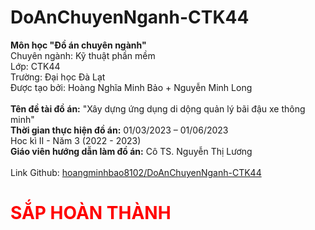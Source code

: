 # DoAnChuyenNganh-CTK44

<strong>Môn học "Đồ án chuyên ngành"</strong><br>
Chuyên ngành: Kỹ thuật phần mềm<br>
Lớp: CTK44<br>
Trường: Đại học Đà Lạt<br>
Được tạo bởi: Hoàng Nghĩa Minh Bảo + Nguyễn Minh Long<br>
<br>
<strong>Tên đề tài đồ án:</strong> "Xây dựng ứng dụng di dộng quản lý bãi đậu xe thông minh"<br>
<strong>Thời gian thực hiện đồ án:</strong> 01/03/2023 – 01/06/2023<br>
Hoc kì II - Năm 3 (2022 - 2023)<br>
<strong>Giáo viên hướng dẫn làm đồ án:</strong> Cô TS. Nguyễn Thị Lương<br>
<br>
Link Github: <a href="https://github.com/hoangminhbao8102/DoAnChuyenNganh-CTK44">hoangminhbao8102/DoAnChuyenNganh-CTK44</a><br>
<h1 style="color:red;">SẮP HOÀN THÀNH</h1>
